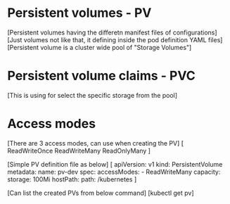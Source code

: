 # Persistent volumes - PV
[Persistent volumes having the differetn manifest files of configurations]
[Just volumes not like that, it defining inside the pod definition YAML files]
[Persistent volume is a cluster wide pool of "Storage Volumes"]

# Persistent volume claims - PVC
[This is using for select the specific storage from the pool]

# Access modes
[There are 3 access modes, can use when creating the PV]
[
    ReadWriteOnce
    ReadWriteMany
    ReadOnlyMany
]

[Simple PV definition file as below]
[
    apiVersion: v1
    kind: PersistentVolume
    metadata:
    name: pv-dev
    spec:
    accessModes:
        - ReadWriteMany
    capacity:
        storage: 100Mi
    hostPath:
        path: /kubernetes
]

[Can list the created PVs from below command]
[kubectl get pv]
